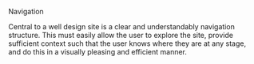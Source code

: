 Navigation

Central to a well design site is a clear and understandably navigation structure. This must easily allow the user to explore the site, provide sufficient context such that the user knows where they are at any stage, and do this in a visually pleasing and efficient manner.